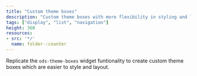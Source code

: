 ```yaml
---
title: "Custom theme boxes"
description: "Custom theme boxes with more flexibility in styling and layout."
tags: ["display", "list", "navigation"]
height: 360
resources:
- src: '*/'
  name: folder-:counter
---
```


Replicate the `ods-theme-boxes` widget funtionality to create custom theme boxes which are easier to style and layout.
